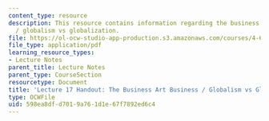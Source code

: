 ```yaml
---
content_type: resource
description: This resource contains information regarding the business art business
  / globalism vs globalization.
file: https://ol-ocw-studio-app-production.s3.amazonaws.com/courses/4-602-modern-art-and-mass-culture-spring-2012/598ea8dfd7019a761d1e67f7892ed6c4_MIT4_602S12_lec17.pdf
file_type: application/pdf
learning_resource_types:
- Lecture Notes
parent_title: Lecture Notes
parent_type: CourseSection
resourcetype: Document
title: 'Lecture 17 Handout: The Business Art Business / Globalism vs Globalization'
type: OCWFile
uid: 598ea8df-d701-9a76-1d1e-67f7892ed6c4
---
```

